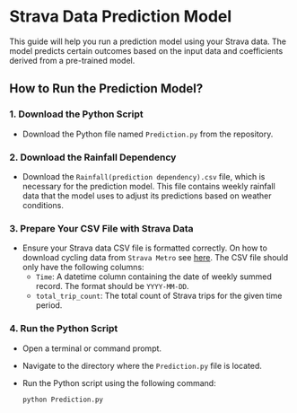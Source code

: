 # Strava Data Prediction Model

This guide will help you run a prediction model using your Strava data. The model predicts certain outcomes based on the input data and coefficients derived from a pre-trained model.

## How to Run the Prediction Model?

### 1. Download the Python Script

- Download the Python file named `Prediction.py` from the repository.

### 2. Download the Rainfall Dependency

- Download the `Rainfall(prediction dependency).csv` file, which is necessary for the prediction model. This file contains weekly rainfall data that the model uses to adjust its predictions based on weather conditions.

### 3. Prepare Your CSV File with Strava Data

- Ensure your Strava data CSV file is formatted correctly. On how to download cycling data from `Strava Metro` see [here](https://github.com/SmartDublinGit/Strava-Cycling-Modeling-for-Dublin/blob/main/Prediction%20model/How%20to%20download%20Strava%20Metro%20route%20data.pdf). The CSV file should only have the following columns:
  - `Time`: A datetime column containing the date of weekly summed record. The format should be `YYYY-MM-DD`.
  - `total_trip_count`: The total count of Strava trips for the given time period.

### 4. Run the Python Script

- Open a terminal or command prompt.
- Navigate to the directory where the `Prediction.py` file is located.
- Run the Python script using the following command:

  ```bash
  python Prediction.py
